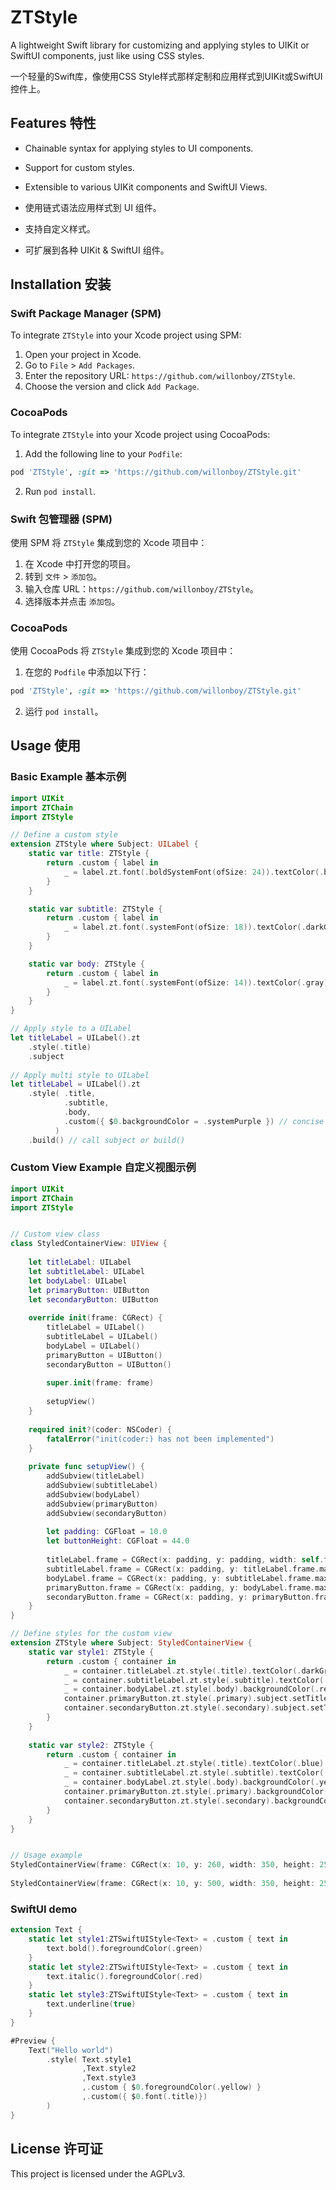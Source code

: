 # ZTStyle

A lightweight Swift library for customizing and applying styles to UIKit or SwiftUI components, just like using CSS styles.

一个轻量的Swift库，像使用CSS Style样式那样定制和应用样式到UIKit或SwiftUI控件上。

## Features 特性

- Chainable syntax for applying styles to UI components.
- Support for custom styles.
- Extensible to various UIKit components and SwiftUI Views.

- 使用链式语法应用样式到 UI 组件。
- 支持自定义样式。
- 可扩展到各种 UIKit & SwiftUI 组件。

## Installation 安装

### Swift Package Manager (SPM)

To integrate `ZTStyle` into your Xcode project using SPM:

1. Open your project in Xcode.
2. Go to `File` > `Add Packages`.
3. Enter the repository URL: `https://github.com/willonboy/ZTStyle`.
4. Choose the version and click `Add Package`.

### CocoaPods

To integrate `ZTStyle` into your Xcode project using CocoaPods:

1. Add the following line to your `Podfile`:

```ruby
pod 'ZTStyle', :git => 'https://github.com/willonboy/ZTStyle.git'
```

2. Run `pod install`.

### Swift 包管理器 (SPM)

使用 SPM 将 `ZTStyle` 集成到您的 Xcode 项目中：

1. 在 Xcode 中打开您的项目。
2. 转到 `文件` > `添加包`。
3. 输入仓库 URL：`https://github.com/willonboy/ZTStyle`。
4. 选择版本并点击 `添加包`。

### CocoaPods

使用 CocoaPods 将 `ZTStyle` 集成到您的 Xcode 项目中：

1. 在您的 `Podfile` 中添加以下行：

```ruby
pod 'ZTStyle', :git => 'https://github.com/willonboy/ZTStyle.git'
```

2. 运行 `pod install`。

## Usage 使用

### Basic Example 基本示例

```swift
import UIKit
import ZTChain
import ZTStyle

// Define a custom style
extension ZTStyle where Subject: UILabel {
    static var title: ZTStyle {
        return .custom { label in
            _ = label.zt.font(.boldSystemFont(ofSize: 24)).textColor(.black)
        }
    }

    static var subtitle: ZTStyle {
        return .custom { label in
            _ = label.zt.font(.systemFont(ofSize: 18)).textColor(.darkGray)
        }
    }

    static var body: ZTStyle {
        return .custom { label in
            _ = label.zt.font(.systemFont(ofSize: 14)).textColor(.gray)
        }
    }
}

// Apply style to a UILabel
let titleLabel = UILabel().zt
    .style(.title)
    .subject
    
// Apply multi style to UILabel
let titleLabel = UILabel().zt
    .style( .title, 
            .subtitle, 
            .body,
            .custom({ $0.backgroundColor = .systemPurple }) // concise and convenient approach.
          )
    .build() // call subject or build()
```


### Custom View Example 自定义视图示例

```swift
import UIKit
import ZTChain
import ZTStyle


// Custom view class
class StyledContainerView: UIView {
    
    let titleLabel: UILabel
    let subtitleLabel: UILabel
    let bodyLabel: UILabel
    let primaryButton: UIButton
    let secondaryButton: UIButton
    
    override init(frame: CGRect) {
        titleLabel = UILabel()
        subtitleLabel = UILabel()
        bodyLabel = UILabel()
        primaryButton = UIButton()
        secondaryButton = UIButton()
        
        super.init(frame: frame)
        
        setupView()
    }
    
    required init?(coder: NSCoder) {
        fatalError("init(coder:) has not been implemented")
    }
    
    private func setupView() {
        addSubview(titleLabel)
        addSubview(subtitleLabel)
        addSubview(bodyLabel)
        addSubview(primaryButton)
        addSubview(secondaryButton)
        
        let padding: CGFloat = 10.0
        let buttonHeight: CGFloat = 44.0
        
        titleLabel.frame = CGRect(x: padding, y: padding, width: self.frame.width - 2 * padding, height: 30)
        subtitleLabel.frame = CGRect(x: padding, y: titleLabel.frame.maxY + padding, width: self.frame.width - 2 * padding, height: 25)
        bodyLabel.frame = CGRect(x: padding, y: subtitleLabel.frame.maxY + padding, width: self.frame.width - 2 * padding, height: 20)
        primaryButton.frame = CGRect(x: padding, y: bodyLabel.frame.maxY + padding, width: self.frame.width - 2 * padding, height: buttonHeight)
        secondaryButton.frame = CGRect(x: padding, y: primaryButton.frame.maxY + padding, width: self.frame.width - 2 * padding, height: buttonHeight)
    }
}

// Define styles for the custom view
extension ZTStyle where Subject: StyledContainerView {
    static var style1: ZTStyle {
        return .custom { container in
            _ = container.titleLabel.zt.style(.title).textColor(.darkGray).text("container.style1.titleLabel")
            _ = container.subtitleLabel.zt.style(.subtitle).textColor(.black).text("container.style1.subtitleLabel")
            _ = container.bodyLabel.zt.style(.body).backgroundColor(.red).text("container.style1.bodyLabel")
            container.primaryButton.zt.style(.primary).subject.setTitle("container.style1.primaryButton", for: .normal)
            container.secondaryButton.zt.style(.secondary).subject.setTitle("container.style1.secondaryButton", for: .normal)
        }
    }
    
    static var style2: ZTStyle {
        return .custom { container in
            _ = container.titleLabel.zt.style(.title).textColor(.blue).text("container.style2.titleLabel")
            _ = container.subtitleLabel.zt.style(.subtitle).textColor(.green).text("container.style2.subtitleLabel")
            _ = container.bodyLabel.zt.style(.body).backgroundColor(.yellow).text("container.style2.bodyLabel")
            container.primaryButton.zt.style(.primary).backgroundColor(.systemRed).subject.setTitle("container.style2.primaryButton", for: .normal)
            container.secondaryButton.zt.style(.secondary).backgroundColor(.systemOrange).subject.setTitle("container.style2.secondaryButton", for: .normal)
        }
    }
}


// Usage example
StyledContainerView(frame: CGRect(x: 10, y: 260, width: 350, height: 250)).zt.style(.style1).subject.addTo(view)
    
StyledContainerView(frame: CGRect(x: 10, y: 500, width: 350, height: 250)).zt.style(.style2).build().addTo(view)

```

### SwiftUI demo
```swift
extension Text {
    static let style1:ZTSwiftUIStyle<Text> = .custom { text in
        text.bold().foregroundColor(.green)
    }
    static let style2:ZTSwiftUIStyle<Text> = .custom { text in
        text.italic().foregroundColor(.red)
    }
    static let style3:ZTSwiftUIStyle<Text> = .custom { text in
        text.underline(true)
    }
}

#Preview {
    Text("Hello world")
        .style( Text.style1
                ,Text.style2
                ,Text.style3
                ,.custom { $0.foregroundColor(.yellow) }
                ,.custom({ $0.font(.title)})
        )
}
```

## License 许可证

This project is licensed under the AGPLv3.
